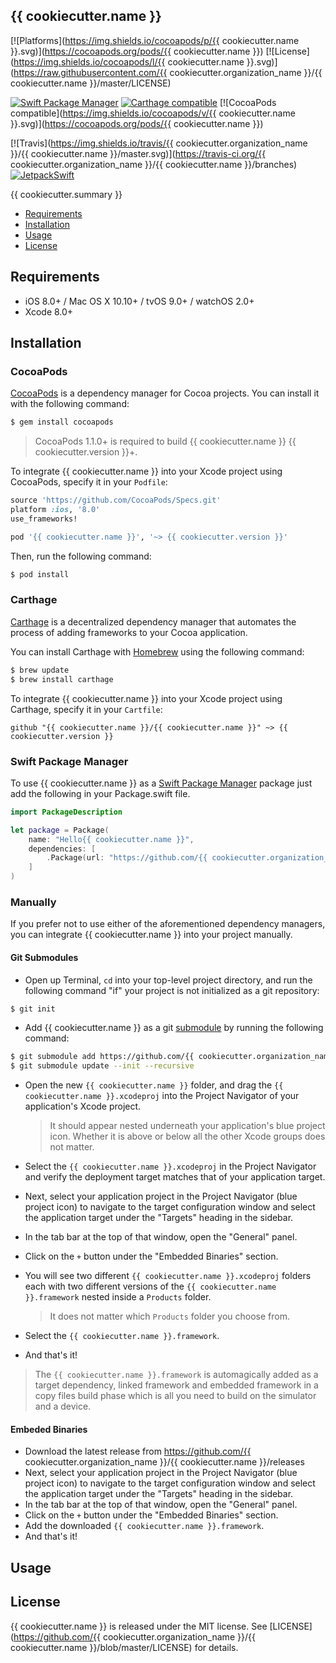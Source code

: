 ## {{ cookiecutter.name }}

[![Platforms](https://img.shields.io/cocoapods/p/{{ cookiecutter.name }}.svg)](https://cocoapods.org/pods/{{ cookiecutter.name }})
[![License](https://img.shields.io/cocoapods/l/{{ cookiecutter.name }}.svg)](https://raw.githubusercontent.com/{{ cookiecutter.organization_name }}/{{ cookiecutter.name }}/master/LICENSE)

[![Swift Package Manager](https://img.shields.io/badge/Swift%20Package%20Manager-compatible-brightgreen.svg)](https://github.com/apple/swift-package-manager)
[![Carthage compatible](https://img.shields.io/badge/Carthage-compatible-4BC51D.svg?style=flat)](https://github.com/Carthage/Carthage)
[![CocoaPods compatible](https://img.shields.io/cocoapods/v/{{ cookiecutter.name }}.svg)](https://cocoapods.org/pods/{{ cookiecutter.name }})

[![Travis](https://img.shields.io/travis/{{ cookiecutter.organization_name }}/{{ cookiecutter.name }}/master.svg)](https://travis-ci.org/{{ cookiecutter.organization_name }}/{{ cookiecutter.name }}/branches)
[![JetpackSwift](https://img.shields.io/badge/JetpackSwift-framework-red.svg)](http://github.com/JetpackSwift/Framework)

{{ cookiecutter.summary }}

- [Requirements](#requirements)
- [Installation](#installation)
- [Usage](#usage)
- [License](#license)

## Requirements

- iOS 8.0+ / Mac OS X 10.10+ / tvOS 9.0+ / watchOS 2.0+
- Xcode 8.0+

## Installation

### CocoaPods

[CocoaPods](http://cocoapods.org) is a dependency manager for Cocoa projects. You can install it with the following command:

```bash
$ gem install cocoapods
```

> CocoaPods 1.1.0+ is required to build {{ cookiecutter.name }} {{ cookiecutter.version }}+.

To integrate {{ cookiecutter.name }} into your Xcode project using CocoaPods, specify it in your `Podfile`:

```ruby
source 'https://github.com/CocoaPods/Specs.git'
platform :ios, '8.0'
use_frameworks!

pod '{{ cookiecutter.name }}', '~> {{ cookiecutter.version }}'
```

Then, run the following command:

```bash
$ pod install
```

### Carthage

[Carthage](https://github.com/Carthage/Carthage) is a decentralized dependency manager that automates the process of adding frameworks to your Cocoa application.

You can install Carthage with [Homebrew](http://brew.sh/) using the following command:

```bash
$ brew update
$ brew install carthage
```

To integrate {{ cookiecutter.name }} into your Xcode project using Carthage, specify it in your `Cartfile`:

```ogdl
github "{{ cookiecutter.name }}/{{ cookiecutter.name }}" ~> {{ cookiecutter.version }}
```
### Swift Package Manager

To use {{ cookiecutter.name }} as a [Swift Package Manager](https://swift.org/package-manager/) package just add the following in your Package.swift file.

``` swift
import PackageDescription

let package = Package(
    name: "Hello{{ cookiecutter.name }}",
    dependencies: [
        .Package(url: "https://github.com/{{ cookiecutter.organization_name }}/{{ cookiecutter.name }}.git", "{{ cookiecutter.version }}")
    ]
)
```

### Manually

If you prefer not to use either of the aforementioned dependency managers, you can integrate {{ cookiecutter.name }} into your project manually.

#### Git Submodules

- Open up Terminal, `cd` into your top-level project directory, and run the following command "if" your project is not initialized as a git repository:

```bash
$ git init
```

- Add {{ cookiecutter.name }} as a git [submodule](http://git-scm.com/docs/git-submodule) by running the following command:

```bash
$ git submodule add https://github.com/{{ cookiecutter.organization_name }}/{{ cookiecutter.name }}.git
$ git submodule update --init --recursive
```

- Open the new `{{ cookiecutter.name }}` folder, and drag the `{{ cookiecutter.name }}.xcodeproj` into the Project Navigator of your application's Xcode project.

    > It should appear nested underneath your application's blue project icon. Whether it is above or below all the other Xcode groups does not matter.

- Select the `{{ cookiecutter.name }}.xcodeproj` in the Project Navigator and verify the deployment target matches that of your application target.
- Next, select your application project in the Project Navigator (blue project icon) to navigate to the target configuration window and select the application target under the "Targets" heading in the sidebar.
- In the tab bar at the top of that window, open the "General" panel.
- Click on the `+` button under the "Embedded Binaries" section.
- You will see two different `{{ cookiecutter.name }}.xcodeproj` folders each with two different versions of the `{{ cookiecutter.name }}.framework` nested inside a `Products` folder.

    > It does not matter which `Products` folder you choose from.

- Select the `{{ cookiecutter.name }}.framework`.

- And that's it!

> The `{{ cookiecutter.name }}.framework` is automagically added as a target dependency, linked framework and embedded framework in a copy files build phase which is all you need to build on the simulator and a device.

#### Embeded Binaries

- Download the latest release from https://github.com/{{ cookiecutter.organization_name }}/{{ cookiecutter.name }}/releases
- Next, select your application project in the Project Navigator (blue project icon) to navigate to the target configuration window and select the application target under the "Targets" heading in the sidebar.
- In the tab bar at the top of that window, open the "General" panel.
- Click on the `+` button under the "Embedded Binaries" section.
- Add the downloaded `{{ cookiecutter.name }}.framework`.
- And that's it!

## Usage

## License

{{ cookiecutter.name }} is released under the MIT license. See [LICENSE](https://github.com/{{ cookiecutter.organization_name }}/{{ cookiecutter.name }}/blob/master/LICENSE) for details.
